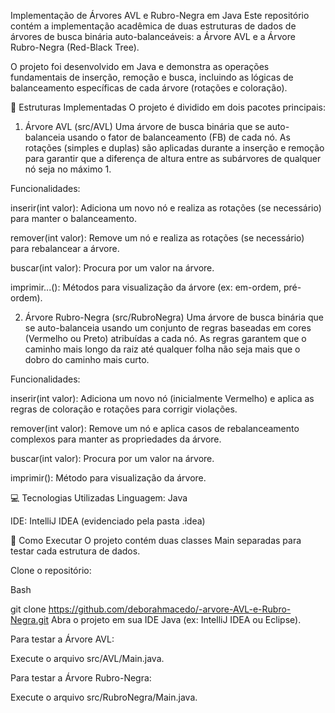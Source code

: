 Implementação de Árvores AVL e Rubro-Negra em Java
Este repositório contém a implementação acadêmica de duas estruturas de dados de árvores de busca binária auto-balanceáveis: a Árvore AVL e a Árvore Rubro-Negra (Red-Black Tree).

O projeto foi desenvolvido em Java e demonstra as operações fundamentais de inserção, remoção e busca, incluindo as lógicas de balanceamento específicas de cada árvore (rotações e coloração).

🌳 Estruturas Implementadas
O projeto é dividido em dois pacotes principais:

1. Árvore AVL (src/AVL)
Uma árvore de busca binária que se auto-balanceia usando o fator de balanceamento (FB) de cada nó. As rotações (simples e duplas) são aplicadas durante a inserção e remoção para garantir que a diferença de altura entre as subárvores de qualquer nó seja no máximo 1.

Funcionalidades:

inserir(int valor): Adiciona um novo nó e realiza as rotações (se necessário) para manter o balanceamento.

remover(int valor): Remove um nó e realiza as rotações (se necessário) para rebalancear a árvore.

buscar(int valor): Procura por um valor na árvore.

imprimir...(): Métodos para visualização da árvore (ex: em-ordem, pré-ordem).

2. Árvore Rubro-Negra (src/RubroNegra)
Uma árvore de busca binária que se auto-balanceia usando um conjunto de regras baseadas em cores (Vermelho ou Preto) atribuídas a cada nó. As regras garantem que o caminho mais longo da raiz até qualquer folha não seja mais que o dobro do caminho mais curto.

Funcionalidades:

inserir(int valor): Adiciona um novo nó (inicialmente Vermelho) e aplica as regras de coloração e rotações para corrigir violações.

remover(int valor): Remove um nó e aplica casos de rebalanceamento complexos para manter as propriedades da árvore.

buscar(int valor): Procura por um valor na árvore.

imprimir(): Método para visualização da árvore.

💻 Tecnologias Utilizadas
Linguagem: Java

IDE: IntelliJ IDEA (evidenciado pela pasta .idea)

🚀 Como Executar
O projeto contém duas classes Main separadas para testar cada estrutura de dados.

Clone o repositório:

Bash

git clone https://github.com/deborahmacedo/-arvore-AVL-e-Rubro-Negra.git
Abra o projeto em sua IDE Java (ex: IntelliJ IDEA ou Eclipse).

Para testar a Árvore AVL:

Execute o arquivo src/AVL/Main.java.

Para testar a Árvore Rubro-Negra:

Execute o arquivo src/RubroNegra/Main.java.
